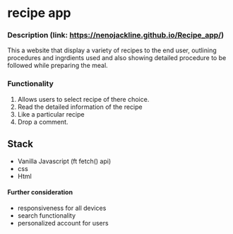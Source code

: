 # recipe app
### Description (link: https://nenojackline.github.io/Recipe_app/)
This a website that display a variety of recipes to the end user, 
outlining procedures and ingrdients used and also showing detailed 
procedure to be followed while preparing the meal. 

### Functionality
1. Allows users to select recipe of there choice.
2. Read the detailed information of the recipe
3. Like a particular recipe
4. Drop a comment.


## Stack 
- Vanilla Javascript (ft fetch() api)
- css
- Html

#### Further consideration
- responsiveness for all devices
- search functionality
- personalized account for users


##